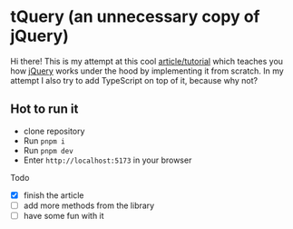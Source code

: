 # tQuery (an unnecessary copy of jQuery)

Hi there! This is my attempt at this cool [article/tutorial](https://gomakethings.com/create-your-own-personal-jquery) which teaches you how [jQuery](https://api.jquery.com/) works under the hood by implementing it from scratch. In my attempt I also try to add TypeScript on top of it, because why not? 

## Hot to run it

- clone repository
- Run `pnpm i`
- Run `pnpm dev`
- Enter `http://localhost:5173` in your browser


Todo
- [x] finish the article
- [ ] add more methods from the library
- [ ] have some fun with it
